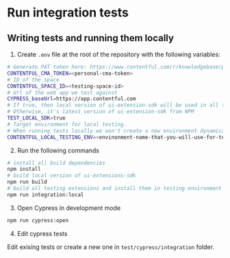 # Run integration tests

## Writing tests and running them locally

1. Create `.env` file at the root of the repository with the following variables:

```bash
# Generate PAT token here: https://www.contentful.com/r/knowledgebase/personal-access-tokens/
CONTENTFUL_CMA_TOKEN=<personal-cma-token>
# ID of the space
CONTENTFUL_SPACE_ID=<testing-space-id>
# Url of the web app we test against
CYPRESS_baseUrl=https://app.contentful.com
# If true, then local version of ui-extension-sdk will be used in all testing extension
# Otherwise, it's latest version of ui-extension-sdk from NPM
TEST_LOCAL_SDK=true
# Target environment for local testing.
# When running tests locally we won't create a new environment dynamically
CONTENTFUL_LOCAL_TESTING_ENV=<envinonment-name-that-you-will-use-for-testing>
```

2. Run the following commands

```bash
# install all build dependencies
npm install
# build local version of ui-extensions-sdk
npm run build
# build all testing extensions and install them in testing environment of your space
npm run integration:local
```

3. Open Cypress in development mode

```bash
npm run cypress:open
```

4. Edit cypress tests

Edit exising tests or create a new one in `test/cypress/integration` folder.
